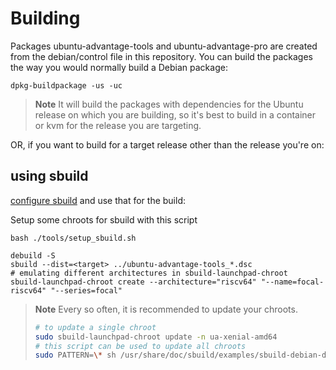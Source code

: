 # Building

Packages ubuntu-advantage-tools and ubuntu-advantage-pro are created from the
debian/control file in this repository. You can build the
packages the way you would normally build a Debian package:


```shell
dpkg-buildpackage -us -uc
```

> **Note**
> It will build the packages with dependencies for the Ubuntu release on
> which you are building, so it's best to build in a container or kvm for the
> release you are targeting.

OR, if you want to build for a target release other than the release
you're on:

## using sbuild
[configure sbuild](https://wiki.ubuntu.com/SimpleSbuild) and
use that for the build:

Setup some chroots for sbuild with this script
```shell
bash ./tools/setup_sbuild.sh
```

```shell
debuild -S
sbuild --dist=<target> ../ubuntu-advantage-tools_*.dsc
# emulating different architectures in sbuild-launchpad-chroot
sbuild-launchpad-chroot create --architecture="riscv64" "--name=focal-riscv64" "--series=focal"
```

> **Note**
> Every so often, it is recommended to update your chroots.
> ```bash
> # to update a single chroot
> sudo sbuild-launchpad-chroot update -n ua-xenial-amd64
> # this script can be used to update all chroots
> sudo PATTERN=\* sh /usr/share/doc/sbuild/examples/sbuild-debian-developer-setup-update-all
> ```
